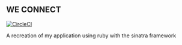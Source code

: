## WE CONNECT 
[![CircleCI](https://circleci.com/gh/kasigazibrian/weconnect-sinatra.svg?style=svg)](https://circleci.com/gh/kasigazibrian/weconnect-sinatra)

A recreation of my application using ruby with the sinatra framework